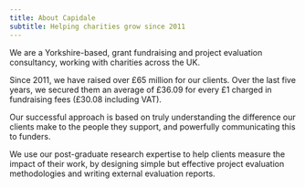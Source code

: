 ```yaml
---
title: About Capidale
subtitle: Helping charities grow since 2011
---
```


We are a Yorkshire-based, grant fundraising and project evaluation consultancy, working with charities across the UK.

Since 2011, we have raised over £65 million for our clients. Over the last five years, we secured them an average of £36.09 for every £1 charged in fundraising fees (£30.08 including VAT).

Our successful approach is based on truly understanding the difference our clients make to the people they support, and powerfully communicating this to funders.

We use our post-graduate research expertise to help clients measure the impact of their work, by designing simple but effective project evaluation methodologies and writing external evaluation reports.
